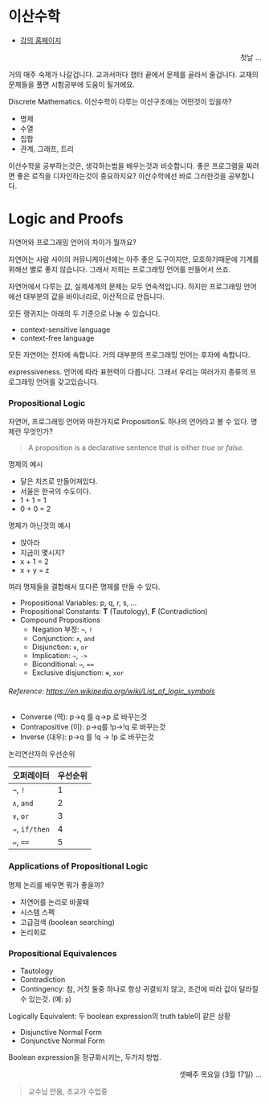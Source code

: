 이산수학
========

- [강의 홈페이지](http://bi.snu.ac.kr/Courses/dm2016spring/index.html)

<p align=right>첫날 ...</p>

거의 매주 숙제가 나갈겁니다. 교과서마다 챕터 끝에서 문제를 골라서 줄겁니다.
교재의 문제들을 풀면 시험공부에 도움이 될거에요.

Discrete Mathematics. 이산수학이 다루는 이산구조에는 어떤것이 있을까?

- 명제
- 수열
- 집합
- 관계, 그래프, 트리

이산수학을 공부하는것은, 생각하는법을 배우는것과 비슷합니다. 좋은 프로그램을
짜려면 좋은 로직을 디자인하는것이 중요하지요? 이산수학에선 바로 그러한것을
공부합니다.

Logic and Proofs
========
자연어와 프로그래밍 언어의 차이가 뭘까요?

자연어는 사람 사이의 커뮤니케이션에는 아주 좋은 도구이지만, 모호하기때문에
기계를 위해선 별로 좋지 않습니다. 그래서 저희는 프로그래밍 언어를 만들어서 쓰죠.

자연어에서 다루는 값, 실제세계의 문제는 모두 연속적입니다. 하지만 프로그래밍
언어에선 대부분의 값을 바이너리로, 이산적으로 만듭니다.

모든 랭귀지는 아래의 두 기준으로 나눌 수 있습니다.

- context-sensitive language
- context-free language

모든 자연어는 전자에 속합니다. 거의 대부분의 프로그래밍 언어는 후자에 속합니다.

expressiveness. 언어에 따라 표현력이 다릅니다. 그래서 우리는 여러가지 종류의
프로그래밍 언어를 갖고있습니다.

### Propositional Logic
자연어, 프로그래밍 언어와 마찬가지로 Proposition도 하나의 언어라고 볼 수 있다.
명제란 무엇인가?

> A proposition is a declarative sentence that is either *true* or *false*.

명제의 예시

- 달은 치즈로 만들어져있다.
- 서울은 한국의 수도이다.
- 1 + 1 = 1
- 0 + 0 = 2

명제가 아닌것의 예시

- 앉아라
- 지금이 몇시지?
- x + 1 = 2
- x + y = z

여러 명제들을 결합해서 또다른 명제를 만들 수 있다.

- Propositional Variables: p, q, r, s, ...
- Propositional Constants: **T** (Tautology), **F** (Contradiction)
- Compound Propositions
  - Negation 부정: `¬`, `!`
  - Conjunction: `∧`, `and`
  - Disjunction: `∨`, `or`
  - Implication: `⇒`, `->`
  - Biconditional: `⇔`, `==`
  - Exclusive disjunction: `⊕`, `xor`

###### Reference: https://en.wikipedia.org/wiki/List_of_logic_symbols

- Converse (역): p->q 를 q->p 로 바꾸는것
- Contrapositive (이): p->q를 !p->!q 로 바꾸는것
- Inverse (대우): p->q 를 !q -> !p 로 바꾸는것

논리연산자의 우선순위

오퍼레이터     | 우선순위
---------------|----------
`¬`, `!`       | 1
`∧`, `and`     | 2
`∨`, `or`      | 3
`⇒`, `if/then` | 4
`⇔`, `==`      | 5

### Applications of Propositional Logic
명제 논리를 배우면 뭐가 좋을까?

- 자연어를 논리로 바꿀때
- 시스템 스펙
- 고급검색 (boolean searching)
- 논리회로

### Propositional Equivalences
- Tautology
- Contradiction
- Contingency: 참, 거짓 둘중 하나로 항상 귀결되지 않고, 조건에 따라 값이 달라질
    수 있는것. (예: `p`)

Logically Equivalent: 두 boolean expression의 truth table이 같은 상황

- Disjunctive Normal Form
- Conjunctive Normal Form

Boolean expression을 정규화시키는, 두가지 방법.

<p align=right>셋째주 목요일 (3월 17일) ...</p>

> 교수님 안옴, 조교가 수업중
